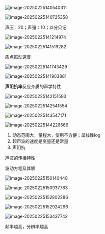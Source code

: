![image-20250225140540311](D:\SJTU\SJTU-Courses\typora-user-images\image-20250225140540311.png)

![image-20250225140725358](D:\SJTU\SJTU-Courses\typora-user-images\image-20250225140725358.png)

声压：20；声强：10；以分贝记

![image-20250225141214974](D:\SJTU\SJTU-Courses\typora-user-images\image-20250225141214974.png)

![image-20250225141519282](D:\SJTU\SJTU-Courses\typora-user-images\image-20250225141519282.png)

质点振动速度

![image-20250225141743429](D:\SJTU\SJTU-Courses\typora-user-images\image-20250225141743429.png)

![image-20250225141903881](D:\SJTU\SJTU-Courses\typora-user-images\image-20250225141903881.png)

**声阻抗率**反应介质的声学特性

![image-20250225142151593](D:\SJTU\SJTU-Courses\typora-user-images\image-20250225142151593.png)

![image-20250225142541554](D:\SJTU\SJTU-Courses\typora-user-images\image-20250225142541554.png)

![image-20250225143547171](D:\SJTU\SJTU-Courses\typora-user-images\image-20250225143547171.png)

![image-20250225144226566](D:\SJTU\SJTU-Courses\typora-user-images\image-20250225144226566.png)

1. 动态范围大，量程大，使用不方便；呈线性log
2. 超声波的速度是变量还是常量
3. 声阻抗



声波的传播特性

波动方程及其解

![image-20250225150140448](D:\SJTU\SJTU-Courses\typora-user-images\image-20250225150140448.png)

![image-20250225150937783](D:\SJTU\SJTU-Courses\typora-user-images\image-20250225150937783.png)

![image-20250225152802286](D:\SJTU\SJTU-Courses\typora-user-images\image-20250225152802286.png)

![image-20250225152924296](D:\SJTU\SJTU-Courses\typora-user-images\image-20250225152924296.png)

![image-20250225153437742](D:\SJTU\SJTU-Courses\typora-user-images\image-20250225153437742.png)

频率越高，分辨率越高